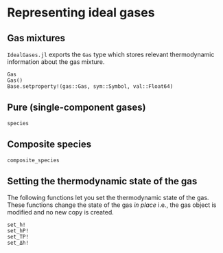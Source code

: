 # Representing ideal gases

## Gas mixtures
`IdealGases.jl` exports the `Gas` type which stores relevant thermodynamic
information about the gas mixture.

```@docs
Gas
Gas()
Base.setproperty!(gas::Gas, sym::Symbol, val::Float64)
```

## Pure (single-component gases)

```@docs
species
```

## Composite species

```@docs
composite_species
```

## Setting the thermodynamic state of the gas

The following functions let you set the thermodynamic state of the gas. 
These functions change the state of the gas *in place* i.e., the gas object
is modified and no new copy is created.

```@docs
set_h!
set_hP!
set_TP!
set_Δh!
```
